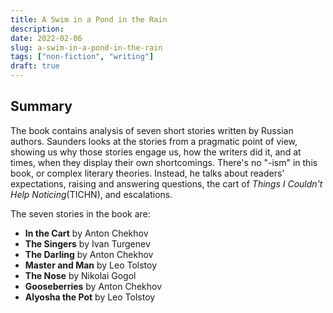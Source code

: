 ```yaml
---
title: A Swim in a Pond in the Rain
description:
date: 2022-02-06
slug: a-swim-in-a-pond-in-the-rain
tags: ["non-fiction", "writing"]
draft: true
---
```


## Summary

The book contains analysis of seven short stories written by Russian authors. Saunders looks at the stories from a pragmatic point of view, showing us why those stories engage us, how the writers did it, and at times, when they display their own shortcomings. There's no "-ism" in this book, or complex literary theories. Instead, he talks about readers' expectations, raising and answering questions, the cart of _Things I Couldn't Help Noticing_(TICHN), and escalations.

The seven stories in the book are:

- **In the Cart** by Anton Chekhov
- **The Singers** by Ivan Turgenev
- **The Darling** by Anton Chekhov
- **Master and Man** by Leo Tolstoy
- **The Nose** by Nikolai Gogol
- **Gooseberries** by Anton Chekhov
- **Alyosha the Pot** by Leo Tolstoy

